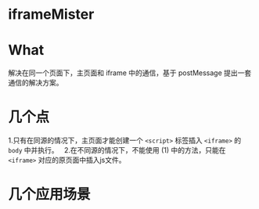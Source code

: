 # iframeMister

# What
解决在同一个页面下，主页面和 iframe 中的通信，基于 postMessage 提出一套通信的解决方案。


# 几个点
1.只有在同源的情况下，主页面才能创建一个 `<script>` 标签插入 `<iframe>` 的 `body` 中并执行。  
2.在不同源的情况下，不能使用 (1) 中的方法，只能在 `<iframe>` 对应的原页面中插入js文件。  

# 几个应用场景
